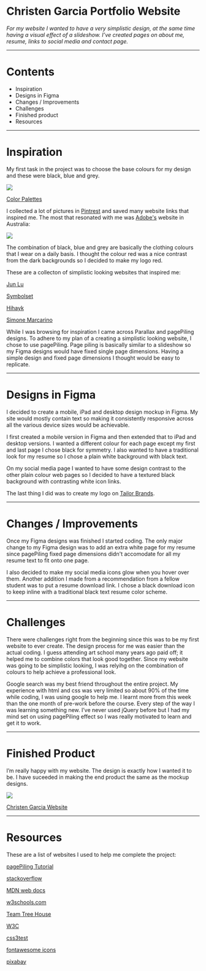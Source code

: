 # Christen Garcia Portfolio Website
*For my website I wanted to have a very simplistic design, at the same time having a visual effect of a slideshow. I’ve created pages on about me, resume, links to social media and contact page.*

-------------------------------------------------------------------------------------

# Contents
  - Inspiration
  - Designs in Figma
  - Changes / Improvements
  - Challenges
  - Finished product
  - Resources

  -------------------------------------------------------------------------------------

# Inspiration

My first task in the project was to choose the base colours for my design and these were black, blue and grey. 

![](img/color_palette.png)

[Color Palettes](http://colorpalettes.net/color-palette-1851/ "Color Palettes")

I collected a lot of pictures in [Pintrest](https://au.pinterest.com/christen_garcia/portfolio-project/) and saved many website links that inspired me. The most that resonated with me was [Adobe's](http://www.adobe.com/au/creativecloud/buy/students.html?promoid=65FN7X8B&mv=other "Adobe's Homepage") website in Australia:

![](img/adobe_website.png)

The combination of black, blue and grey are basically the clothing colours that I wear on a daily basis. I thought the colour red was a nice contrast from the dark backgrounds so I decided to make my logo red.

These are a collecton of simplistic looking websites that inspired me:

[Jun Lu](http://http://junlu.co/ "Jun Lu")

[Symbolset](http://http://junlu.co/ "Symbolset")

[Hihayk](http://www.hihayk.com/"Hayk")

[Simone Marcarino](http://simonemarcarino.com/ "Simone Marcarino")

While I was browsing for inspiration I came across Parallax and pagePiling designs. To adhere to my plan of a creating a simplistic looking website, I chose to use pagePiling. Page piling is basically similar to a slideshow so my Figma designs would have fixed single page dimensions. Having a simple design and fixed page dimensions I thought would be easy to replicate. 

-------------------------------------------------------------------------------------

# Designs in Figma

I decided to create a mobile, iPad and desktop design mockup in Figma. My site would mostly contain text so making it consistently responsive across all the various device sizes would be achievable.

I first created a mobile version in Figma and then extended that to iPad and desktop versions. I wanted a different colour for each page except my first and last page I chose black for symmetry. I also wanted to have a traditional look for my resume so I chose a plain white background with black text.

On my social media page I wanted to have some design contrast to the other plain colour web pages so I decided to have a textured black background with contrasting white icon links. 

The last thing I did was to create my logo on [Tailor Brands](https://www.tailorbrands.com/).

-------------------------------------------------------------------------------------

# Changes / Improvements

Once my Figma designs was finished I started coding. The only major change to my Figma design was to add an extra white page for my resume since pagePiling fixed page dimensions didn't accomodate for all my resume text to fit onto one page.  

I also decided to make my social media icons glow when you hover over them. Another addition I made from a recommendation from a fellow student was to put a resume download link. I chose a black download icon to keep inline with a traditional black text resume color scheme.

-------------------------------------------------------------------------------------

# Challenges

There were challenges right from the beginning since this was to be my first website to ever create. The design process for me was easier than the actual coding. I guess attending art school many years ago paid off; it helped me to combine colors that look good together. Since my website was going to be simplistic looking, I was relyihg on the combination of colours to help achieve a professional look.  

Google search was my best friend throughout the entire project. My experience with html and css was very limited so about 90% of the time while coding, I was using google to help me. I learnt more from this week than the one month of pre-work before the course. Every step of the way I was learning something new. I’ve never used jQuery before but I had my mind set on using pagePiling effect so I was really motivated to learn and get it to work.

-------------------------------------------------------------------------------------

# Finished Product

I’m really happy with my website. The design is exactly how I wanted it to be. I have suceeded in making the end product the same as the mockup designs.

![](img/iPhone5.png)

[Christen Garcia Website](https://christengarcia.com)

-------------------------------------------------------------------------------------

# Resources

These are a list of websites I used to help me complete the project:

[pagePiling Tutorial](https://onextrapixel.com/how-to-create-a-beautiful-fullscreen-single-scrolling-page-like-huge-inc/ "pagePiling tutorial")

[stackoverflow](https://stackoverflow.com/ "stackoverflow")

[MDN web docs](https://developer.mozilla.org/en-US/ "MDN web docs")

[w3schools.com](https://www.w3schools.com/ "w3schools")

[Team Tree House](https://teamtreehouse.com/home "Team Tree House")

[W3C](https://validator.w3.org/ "W3C")

[css3test](http://css3test.com/ "css3test")

[fontawesome icons](http://fontawesome.io/icons/ "fontawesome icons")

[pixabay](https://pixabay.com "pixabay")

